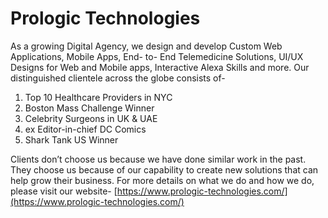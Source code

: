 # Prologic Technologies

As a growing Digital Agency, we design and develop Custom Web Applications, Mobile Apps, End- to- End Telemedicine Solutions, UI/UX Designs for Web and Mobile apps, Interactive Alexa Skills and more. 
Our distinguished clientele across the globe consists of- 
1. Top 10 Healthcare Providers in NYC
2. Boston Mass Challenge Winner
3. Celebrity Surgeons in UK & UAE
4. ex Editor-in-chief DC Comics
5. Shark Tank US Winner 

Clients don’t choose us because we have done similar work in the past. They choose us because of our capability to create new solutions that can help grow their business. For more details on what we do and how we do, please visit our website- 
[https://www.prologic-technologies.com/](https://www.prologic-technologies.com/)
